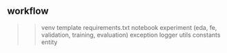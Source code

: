 ## workflow
>> venv
>> template 
>> requirements.txt
>> notebook experiment (eda, fe, validation, training, evaluation)
>> exception
>> logger
>> utils
>> constants 
>> entity
>> 